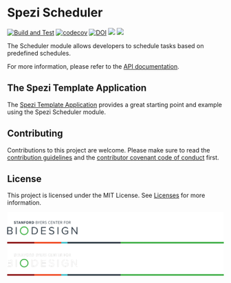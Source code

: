 <!--

This source file is part of the Stanford Spezi open-source project.

SPDX-FileCopyrightText: 2022 Stanford University and the project authors (see CONTRIBUTORS.md)

SPDX-License-Identifier: MIT
  
-->

# Spezi Scheduler

[![Build and Test](https://github.com/StanfordSpezi/SpeziScheduler/actions/workflows/build-and-test.yml/badge.svg)](https://github.com/StanfordSpezi/SpeziScheduler/actions/workflows/build-and-test.yml)
[![codecov](https://codecov.io/gh/StanfordSpezi/SpeziScheduler/branch/main/graph/badge.svg?token=0SRI67ItFw)](https://codecov.io/gh/StanfordSpezi/SpeziScheduler)
[![DOI](https://zenodo.org/badge/DOI/10.5281/zenodo.7706954.svg)](https://doi.org/10.5281/zenodo.7706954)
[![](https://img.shields.io/endpoint?url=https%3A%2F%2Fswiftpackageindex.com%2Fapi%2Fpackages%2FStanfordSpezi%2FSpeziScheduler%2Fbadge%3Ftype%3Dswift-versions)](https://swiftpackageindex.com/StanfordSpezi/SpeziScheduler)
[![](https://img.shields.io/endpoint?url=https%3A%2F%2Fswiftpackageindex.com%2Fapi%2Fpackages%2FStanfordSpezi%2FSpeziScheduler%2Fbadge%3Ftype%3Dplatforms)](https://swiftpackageindex.com/StanfordSpezi/SpeziScheduler)

The Scheduler module allows developers to schedule tasks based on predefined schedules.

For more information, please refer to the [API documentation](https://swiftpackageindex.com/StanfordSpezi/SpeziScheduler/documentation).


## The Spezi Template Application

The [Spezi Template Application](https://github.com/StanfordSpezi/SpeziTemplateApplication) provides a great starting point and example using the Spezi Scheduler module.


## Contributing

Contributions to this project are welcome. Please make sure to read the [contribution guidelines](https://github.com/StanfordSpezi/.github/blob/main/CONTRIBUTING.md) and the [contributor covenant code of conduct](https://github.com/StanfordSpezi/.github/blob/main/CODE_OF_CONDUCT.md) first.


## License

This project is licensed under the MIT License. See [Licenses](https://github.com/StanfordSpezi/SpeziScheduler/tree/main/LICENSES) for more information.

![Spezi Footer](https://raw.githubusercontent.com/StanfordSpezi/.github/main/assets/FooterLight.png#gh-light-mode-only)
![Spezi Footer](https://raw.githubusercontent.com/StanfordSpezi/.github/main/assets/FooterDark.png#gh-dark-mode-only)
